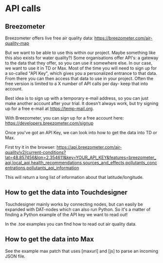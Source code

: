 # API calls

## Breezometer
Breezometer offers live free air quality data:
https://breezometer.com/air-quality-map

But we want to be able to use this within our project. Maybe something like this also exists for water quality?)
Some organisations offer API's: a gateway to the data that they offer, so you can use it somewhere else. In our case, we want to use it in TD or Max.
Most of the time you will need to sign up for a so-called "API Key", which gives you a personalized entrance to that data. From there you can then access that data to use in your project. Often the free version is limited to a X number of API calls per day- keep that into account.

Best idea is to sign up with a temporary e-mail address, so you can just make another account after your trial. It doesn't always work, but try signing up for a free e-mail at https://temp-mail.org.

With Breezometer, you can sign up for a free account here:
https://developers.breezometer.com/signup

Once you've got an API Key, we can look into how to get the data into TD or Max.

First try it in the browser:
https://api.breezometer.com/air-quality/v2/current-conditions?lat=48.857456&lon=2.354611&key=YOUR_API_KEY&features=breezometer_aqi,local_aqi,health_recommendations,sources_and_effects,pollutants_concentrations,pollutants_aqi_information

This will return a long list of information about that latitude/longitude.

## How to get the data into Touchdesigner
Touchdesigner mainly works by connecting nodes, but can easily be expanded with DAT-nodes which can also run Python. So it's a matter of finding a Python example of the API key we want to read out!

In the .toe examples you can find how to read out air quality data.

## How to get the data into Max
See the example max patch that uses [maxurl] and [js] to parse an incoming JSON file.
